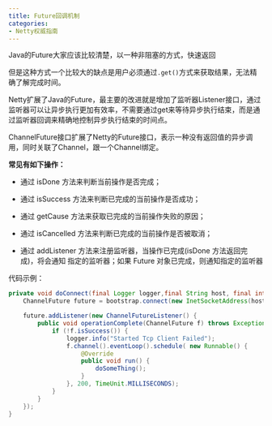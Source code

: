 ```yaml
---
title: Future回调机制
categories: 
- Netty权威指南
---
```


Java的Future大家应该比较清楚，以一种非阻塞的方式，快速返回

但是这种方式一个比较大的缺点是用户必须通过`.get()`方式来获取结果，无法精确了解完成时间。

Netty扩展了Java的Future，最主要的改进就是增加了监听器Listener接口，通过监听器可以让异步执行更加有效率，不需要通过get来等待异步执行结束，而是通过监听器回调来精确地控制异步执行结束的时间点。

ChannelFuture接口扩展了Netty的Future接口，表示一种没有返回值的异步调用，同时关联了Channel，跟一个Channel绑定。

**常见有如下操作：**

* 通过 isDone 方法来判断当前操作是否完成；

* 通过 isSuccess 方法来判断已完成的当前操作是否成功；

* 通过 getCause 方法来获取已完成的当前操作失败的原因；

* 通过 isCancelled 方法来判断已完成的当前操作是否被取消；

* 通过 addListener 方法来注册监听器，当操作已完成(isDone 方法返回完成)，将会通知 指定的监听器；如果 Future 对象已完成，则通知指定的监听器

代码示例：

```java
private void doConnect(final Logger logger,final String host, final int port) {
    ChannelFuture future = bootstrap.connect(new InetSocketAddress(host, port));

    future.addListener(new ChannelFutureListener() {
        public void operationComplete(ChannelFuture f) throws Exception {
            if (!f.isSuccess()) {
                logger.info("Started Tcp Client Failed");
                f.channel().eventLoop().schedule( new Runnable() {
                    @Override
                    public void run() {
                        doSomeThing();
                    }
                }, 200, TimeUnit.MILLISECONDS);
            }
        }
    });
}
```

